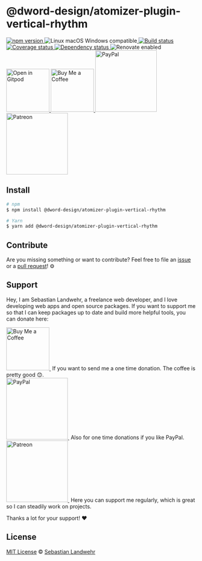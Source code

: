 <!-- TITLE/ -->
# @dword-design/atomizer-plugin-vertical-rhythm
<!-- /TITLE -->

<!-- BADGES/ -->
  <p>
    <a href="https://npmjs.org/package/@dword-design/atomizer-plugin-vertical-rhythm">
      <img
        src="https://img.shields.io/npm/v/@dword-design/atomizer-plugin-vertical-rhythm.svg"
        alt="npm version"
      >
    </a><img src="https://img.shields.io/badge/os-linux%20%7C%C2%A0macos%20%7C%C2%A0windows-blue" alt="Linux macOS Windows compatible"><a href="https://github.com/dword-design/atomizer-plugin-vertical-rhythm/actions">
      <img
        src="https://github.com/dword-design/atomizer-plugin-vertical-rhythm/workflows/build/badge.svg"
        alt="Build status"
      >
    </a><a href="https://codecov.io/gh/dword-design/atomizer-plugin-vertical-rhythm">
      <img
        src="https://codecov.io/gh/dword-design/atomizer-plugin-vertical-rhythm/branch/master/graph/badge.svg"
        alt="Coverage status"
      >
    </a><a href="https://david-dm.org/dword-design/atomizer-plugin-vertical-rhythm">
      <img src="https://img.shields.io/david/dword-design/atomizer-plugin-vertical-rhythm" alt="Dependency status">
    </a><img src="https://img.shields.io/badge/renovate-enabled-brightgreen" alt="Renovate enabled"><br/><a href="https://gitpod.io/#https://github.com/dword-design/atomizer-plugin-vertical-rhythm">
      <img
        src="https://gitpod.io/button/open-in-gitpod.svg"
        alt="Open in Gitpod"
        width="114"
      >
    </a><a href="https://www.buymeacoffee.com/dword">
      <img
        src="https://www.buymeacoffee.com/assets/img/guidelines/download-assets-sm-2.svg"
        alt="Buy Me a Coffee"
        width="114"
      >
    </a><a href="https://paypal.me/SebastianLandwehr">
      <img
        src="https://sebastianlandwehr.com/images/paypal.svg"
        alt="PayPal"
        width="163"
      >
    </a><a href="https://www.patreon.com/dworddesign">
      <img
        src="https://sebastianlandwehr.com/images/patreon.svg"
        alt="Patreon"
        width="163"
      >
    </a>
</p>
<!-- /BADGES -->

<!-- DESCRIPTION/ -->

<!-- /DESCRIPTION -->

<!-- INSTALL/ -->
## Install

```bash
# npm
$ npm install @dword-design/atomizer-plugin-vertical-rhythm

# Yarn
$ yarn add @dword-design/atomizer-plugin-vertical-rhythm
```
<!-- /INSTALL -->

<!-- LICENSE/ -->
## Contribute

Are you missing something or want to contribute? Feel free to file an [issue](https://github.com/dword-design/atomizer-plugin-vertical-rhythm/issues) or a [pull request](https://github.com/dword-design/atomizer-plugin-vertical-rhythm/pulls)! ⚙️

## Support

Hey, I am Sebastian Landwehr, a freelance web developer, and I love developing web apps and open source packages. If you want to support me so that I can keep packages up to date and build more helpful tools, you can donate here:

<p>
  <a href="https://www.buymeacoffee.com/dword">
    <img
      src="https://www.buymeacoffee.com/assets/img/guidelines/download-assets-sm-2.svg"
      alt="Buy Me a Coffee"
      width="114"
    >
  </a>&nbsp;If you want to send me a one time donation. The coffee is pretty good 😊.<br/>
  <a href="https://paypal.me/SebastianLandwehr">
    <img
      src="https://sebastianlandwehr.com/images/paypal.svg"
      alt="PayPal"
      width="163"
    >
  </a>&nbsp;Also for one time donations if you like PayPal.<br/>
  <a href="https://www.patreon.com/dworddesign">
    <img
      src="https://sebastianlandwehr.com/images/patreon.svg"
      alt="Patreon"
      width="163"
    >
  </a>&nbsp;Here you can support me regularly, which is great so I can steadily work on projects.
</p>

Thanks a lot for your support! ❤️

## License

[MIT License](https://opensource.org/licenses/MIT) © [Sebastian Landwehr](https://sebastianlandwehr.com)
<!-- /LICENSE -->
